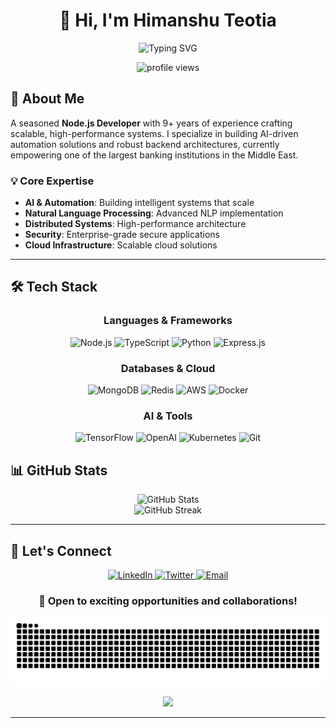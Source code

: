 # <div align="center">👋 Hi, I'm Himanshu Teotia</div>

<div align="center">
  <img src="https://readme-typing-svg.herokuapp.com?font=Fira+Code&weight=600&size=24&duration=3000&pause=1000&color=3B82F6&center=true&vCenter=true&random=false&width=435&lines=Senior+Node.js+Developer;NLP+%26+AI+Specialist;System+Architecture+Expert" alt="Typing SVG" />
</div>

<p align="center">
  <img src="https://komarev.com/ghpvc/?username=himanshuteotia&label=Profile%20views&color=3B82F6&style=flat" alt="profile views" />
</p>

## 🚀 About Me

A seasoned **Node.js Developer** with 9+ years of experience crafting scalable, high-performance systems. I specialize in building AI-driven automation solutions and robust backend architectures, currently empowering one of the largest banking institutions in the Middle East.

### 💡 Core Expertise

- **AI & Automation**: Building intelligent systems that scale
- **Natural Language Processing**: Advanced NLP implementation
- **Distributed Systems**: High-performance architecture
- **Security**: Enterprise-grade secure applications
- **Cloud Infrastructure**: Scalable cloud solutions

---

## 🛠️ Tech Stack

<div align="center">
  
### Languages & Frameworks
![Node.js](https://img.shields.io/badge/Node.js-339933?style=for-the-badge&logo=nodedotjs&logoColor=white)
![TypeScript](https://img.shields.io/badge/TypeScript-007ACC?style=for-the-badge&logo=typescript&logoColor=white)
![Python](https://img.shields.io/badge/Python-3776AB?style=for-the-badge&logo=python&logoColor=white)
![Express.js](https://img.shields.io/badge/Express.js-000000?style=for-the-badge&logo=express&logoColor=white)

### Databases & Cloud
![MongoDB](https://img.shields.io/badge/MongoDB-47A248?style=for-the-badge&logo=mongodb&logoColor=white)
![Redis](https://img.shields.io/badge/Redis-DC382D?style=for-the-badge&logo=redis&logoColor=white)
![AWS](https://img.shields.io/badge/AWS-232F3E?style=for-the-badge&logo=amazon-aws&logoColor=white)
![Docker](https://img.shields.io/badge/Docker-2496ED?style=for-the-badge&logo=docker&logoColor=white)

### AI & Tools
![TensorFlow](https://img.shields.io/badge/TensorFlow-FF6F00?style=for-the-badge&logo=tensorflow&logoColor=white)
![OpenAI](https://img.shields.io/badge/OpenAI-412991?style=for-the-badge&logo=openai&logoColor=white)
![Kubernetes](https://img.shields.io/badge/Kubernetes-326CE5?style=for-the-badge&logo=kubernetes&logoColor=white)
![Git](https://img.shields.io/badge/Git-F05032?style=for-the-badge&logo=git&logoColor=white)

</div>

## 📊 GitHub Stats

<div align="center">
  <img src="https://github-readme-stats.vercel.app/api?username=himanshuteotia&show_icons=true&theme=tokyonight" alt="GitHub Stats" />
</div>

<div align="center">
  <img src="https://github-readme-streak-stats.herokuapp.com/?user=himanshuteotia&theme=tokyonight" alt="GitHub Streak" />
</div>

---

## 🤝 Let's Connect

<div align="center">
  <a href="https://linkedin.com/in/himanshuteotia" target="_blank">
    <img src="https://img.shields.io/badge/LinkedIn-0077B5?style=for-the-badge&logo=linkedin&logoColor=white" alt="LinkedIn"/>
  </a>
  <a href="https://twitter.com/himanshuteotia" target="_blank">
    <img src="https://img.shields.io/badge/Twitter-1DA1F2?style=for-the-badge&logo=twitter&logoColor=white" alt="Twitter"/>
  </a>
  <a href="mailto:himanshuteotia@gmail.com">
    <img src="https://img.shields.io/badge/Email-D14836?style=for-the-badge&logo=gmail&logoColor=white" alt="Email"/>
  </a>
</div>

<div align="center">
  <h3>💼 Open to exciting opportunities and collaborations!</h3>
</div>

<picture>
  <source media="(prefers-color-scheme: dark)" srcset="https://raw.githubusercontent.com/himanshuteotia/himanshuteotia/output/github-snake-dark.svg" />
  <source media="(prefers-color-scheme: light)" srcset="https://raw.githubusercontent.com/himanshuteotia/himanshuteotia/output/github-snake.svg" />
  <img alt="github-snake" src="https://raw.githubusercontent.com/himanshuteotia/himanshuteotia/output/github-snake.svg" />
</picture>

<p align="center">
  <img src="https://capsule-render.vercel.app/api?type=waving&color=gradient&height=100&section=footer"/>
</p>

---
